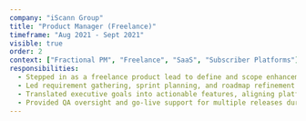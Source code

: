 ```yaml
---
company: "iScann Group"
title: "Product Manager (Freelance)"
timeframe: "Aug 2021 - Sept 2021"
visible: true
order: 2
context: ["Fractional PM", "Freelance", "SaaS", "Subscriber Platforms"]
responsibilities:
  - Stepped in as a freelance product lead to define and scope enhancements to a subscriber-based SaaS platform used in the security sector.
  - Led requirement gathering, sprint planning, and roadmap refinement during a period of rapid iteration and tight delivery timelines.
  - Translated executive goals into actionable features, aligning platform changes with monetization and user retention priorities.
  - Provided QA oversight and go-live support for multiple releases during the engagement window.
---
```

